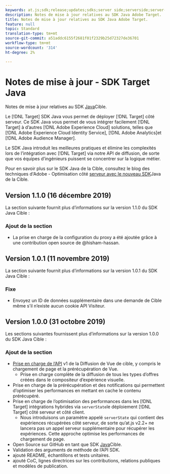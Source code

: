```yaml
---
keywords: at.js;sdk;release;updates;sdks;server side;serverside;server-side;java;java sdk
description: Notes de mise à jour relatives au SDK Java Adobe Target.
title: Notes de mise à jour relatives au SDK Java Adobe Target.
feature: null
topic: Standard
translation-type: tm+mt
source-git-commit: a51addc6155f2681f01f2329b25d72327de36701
workflow-type: tm+mt
source-wordcount: '314'
ht-degree: 2%

---
```



# Notes de mise à jour - SDK Target Java

Notes de mise à jour relatives au SDK [Java](https://github.com/adobe/target-java-sdk)Cible.

Le [!DNL Target] SDK Java vous permet de déployer [!DNL Target] côté serveur. Ce SDK Java vous permet de vous intégrer facilement [!DNL Target] à d’autres [!DNL Adobe Experience Cloud] solutions, telles que [!DNL Adobe Experience Cloud Identity Service], [!DNL Adobe Analytics]et [!DNL Adobe Audience Manager].

Le SDK Java introduit les meilleures pratiques et élimine les complexités lors de l’intégration avec [!DNL Target] via notre API de diffusion, de sorte que vos équipes d’ingénieurs puissent se concentrer sur la logique métier.

Pour en savoir plus sur le SDK Java de la Cible, consultez le blog des techniques d&#39;Adobe - Optimisation côté [serveur avec le nouveau SDK](https://medium.com/adobetech/server-side-optimization-with-the-new-target-java-sdk-421dc418a3f2)Java de la Cible.

## Version 1.1.0 (16 décembre 2019)

La section suivante fournit plus d’informations sur la version 1.1.0 du SDK Java Cible :

### Ajout de la section

* La prise en charge de la configuration du proxy a été ajoutée grâce à une contribution open source de @hisham-hassan.

## Version 1.0.1 (11 novembre 2019)

La section suivante fournit plus d’informations sur la version 1.0.1 du SDK Java Cible :

### Fixe

* Envoyez un ID de données supplémentaire dans une demande de Cible même s’il n’existe aucun cookie API Visiteur.

## Version 1.0.0 (31 octobre 2019)

Les sections suivantes fournissent plus d’informations sur la version 1.0.0 du SDK Java Cible :

### Ajout de la section

* [Prise en charge de l’API](https://developers.adobetarget.com/api/delivery-api/) v1 de la Diffusion de Vue de cible, y compris le chargement de page et la prérécupération de Vue.
   * Prise en charge complète de la diffusion de tous les types d’offres créées dans le compositeur d’expérience visuelle.
* Prise en charge de la prérécupération et des notifications qui permettent d’optimiser les performances en mettant en cache le contenu prérécupéré.
* Prise en charge de l’optimisation des performances dans les [!DNL Target] intégrations hybrides via `serverState`le déploiement [!DNL Target] côté serveur et côté client.
   * Nous introduisons un paramètre appelé `serverState` qui contient des expériences récupérées côté serveur, de sorte qu’at.js v2.2+ ne lancera pas un appel serveur supplémentaire pour récupérer les expériences. Cette approche optimise les performances de chargement de page.
* Open Source sur GitHub en tant que SDK [Java](https://github.com/adobe/target-java-sdk)Cible.
* Validation des arguments de méthode de l’API SDK.
* ajouté README, échantillons et tests unitaires.
* ajouté CoC, lignes directrices sur les contributions, relations publiques et modèles de publication.

